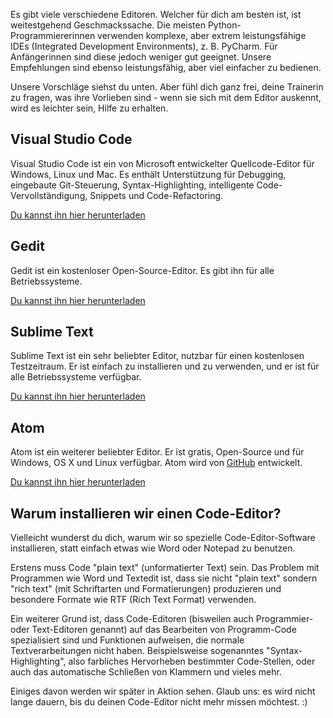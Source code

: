Es gibt viele verschiedene Editoren. Welcher für dich am besten ist, ist weitestgehend Geschmackssache. Die meisten Python-Programmiererinnen verwenden komplexe, aber extrem leistungsfähige IDEs (Integrated Development Environments), z. B. PyCharm. Für Anfängerinnen sind diese jedoch weniger gut geeignet. Unsere Empfehlungen sind ebenso leistungsfähig, aber viel einfacher zu bedienen.

Unsere Vorschläge siehst du unten. Aber fühl dich ganz frei, deine Trainerin zu fragen, was ihre Vorlieben sind - wenn sie sich mit dem Editor auskennt, wird es leichter sein, Hilfe zu erhalten.

## Visual Studio Code

Visual Studio Code ist ein von Microsoft entwickelter Quellcode-Editor für Windows, Linux und Mac. Es enthält Unterstützung für Debugging, eingebaute Git-Steuerung, Syntax-Highlighting, intelligente Code-Vervollständigung, Snippets und Code-Refactoring.

[Du kannst ihn hier herunterladen](https://code.visualstudio.com/)

## Gedit

Gedit ist ein kostenloser Open-Source-Editor. Es gibt ihn für alle Betriebssysteme.

[Du kannst ihn hier herunterladen](https://wiki.gnome.org/Apps/Gedit#Download)

## Sublime Text

Sublime Text ist ein sehr beliebter Editor, nutzbar für einen kostenlosen Testzeitraum. Er ist einfach zu installieren und zu verwenden, und er ist für alle Betriebssysteme verfügbar.

[Du kannst ihn hier herunterladen](https://www.sublimetext.com/)

## Atom

Atom ist ein weiterer beliebter Editor. Er ist gratis, Open-Source und für Windows, OS X und Linux verfügbar. Atom wird von [GitHub](https://github.com/) entwickelt.

[Du kannst ihn hier herunterladen](https://atom.io/)

## Warum installieren wir einen Code-Editor?

Vielleicht wunderst du dich, warum wir so spezielle Code-Editor-Software installieren, statt einfach etwas wie Word oder Notepad zu benutzen.

Erstens muss Code "plain text" (unformatierter Text) sein. Das Problem mit Programmen wie Word und Textedit ist, dass sie nicht "plain text" sondern "rich text" (mit Schriftarten und Formatierungen) produzieren und besondere Formate wie RTF (Rich Text Format) verwenden.

Ein weiterer Grund ist, dass Code-Editoren (bisweilen auch Programmier- oder Text-Editoren genannt) auf das Bearbeiten von Programm-Code spezialisiert sind und Funktionen aufweisen, die normale Textverarbeitungen nicht haben. Beispielsweise sogenanntes "Syntax-Highlighting", also farbliches Hervorheben bestimmter Code-Stellen, oder auch das automatische Schließen von Klammern und vieles mehr.

Einiges davon werden wir später in Aktion sehen. Glaub uns: es wird nicht lange dauern, bis du deinen Code-Editor nicht mehr missen möchtest. :)